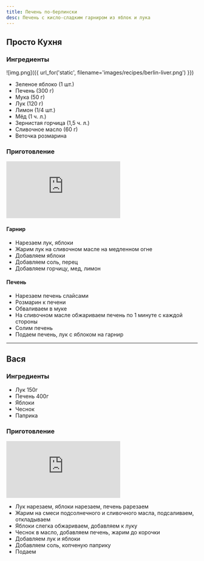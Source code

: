 ```yaml
---
title: Печень по-берлински
desc: Печень с кисло-сладким гарниром из яблок и лука
---
```



## Просто Кухня

### Ингредиенты

![img.png]({{ url_for('static', filename='images/recipes/berlin-liver.png')  }})

- Зеленое яблоко (1 шт.)
- Печень (300 г)
- Мука (50 г)
- Лук (120 г)
- Лимон (1/4 шт.)
- Мёд (1 ч. л.)
- Зернистая горчица (1,5 ч. л.)
- Сливочное масло (60 г)
- Веточка розмарина

### Приготовление

<iframe src="https://www.youtube.com/embed/X37D6_k_cFE?si=IaQ672gmscIRb4f0" title="YouTube video player" frameborder="0" allow="accelerometer; autoplay; clipboard-write; encrypted-media; gyroscope; picture-in-picture; web-share" allowfullscreen></iframe>

#### Гарнир

- Нарезаем лук, яблоки
- Жарим лук на сливочном масле на медленном огне
- Добавляем яблоки
- Добавляем соль, перец
- Добавляем горчицу, мед, лимон

#### Печень

- Нарезаем печень слайсами
- Розмарин к печени
- Обваливаем в муке
- На сливочном масле обжариваем печень по 1 минуте с каждой стороны
- Солим печень
- Подаем печень, лук с яблоком на гарнир

---

## Вася

### Ингредиенты

- Лук 150г
- Печень 400г
- Яблоки
- Чеснок
- Паприка

### Приготовление

<iframe src="https://www.youtube.com/embed/sSJlyMLNzyA?si=65RPD7Nnl9dpPxWl" title="YouTube video player" frameborder="0" allow="accelerometer; autoplay; clipboard-write; encrypted-media; gyroscope; picture-in-picture; web-share" allowfullscreen></iframe>

- Лук нарезаем, яблоки нарезаем, печень рарезаем
- Жарим на смеси подсолнечного и сливочного масла, подсаливаем, откладываем
- Яблоки слегка обжариваем, добавляем к луку
- Чеснок в масло, добавляем печень, жарим до корочки
- Добавляем лук и яблоки
- Добавляем соль, копченую паприку
- Подаем